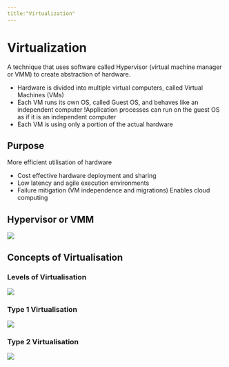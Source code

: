 ```yaml
---
title:"Virtualization"
---
```

# Virtualization
A technique that uses software called Hypervisor (virtual machine manager or VMM) to create abstraction of hardware.
- Hardware is divided into multiple virtual computers, called Virtual Machines (VMs) 
- Each VM runs its own OS, called Guest OS, and behaves like an independent computer !Application processes can run on the guest OS as if it is an independent computer
- Each VM is using only a portion of the actual hardware
## Purpose
More efficient utilisation of hardware
- Cost effective hardware deployment and sharing
- Low latency and agile execution environments
- Failure mitigation (VM independence and migrations)
Enables cloud computing
## Hypervisor or VMM
![](https://i.imgur.com/2vMsigo.png)
## Concepts of Virtualisation
### Levels of Virtualisation
![](https://i.imgur.com/unqLkRu.png)
### Type 1 Virtualisation
![](https://i.imgur.com/nTeDxCI.png)
### Type 2 Virtualisation
![](https://i.imgur.com/iVkL8Rv.png)

